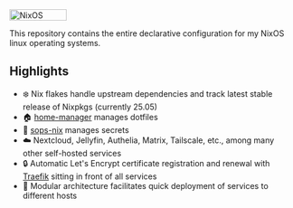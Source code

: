 <a href="https://nixos.org/">
  <img width="101" height="20" alt="NixOS" src="https://github.com/user-attachments/assets/100e6b95-643d-40f1-87ed-ccb214c61015" />
</a>

This repository contains the entire declarative configuration for my NixOS linux operating systems.

## Highlights

- ❄️ Nix flakes handle upstream dependencies and track latest stable release of Nixpkgs (currently 25.05)
- 🏠 [home-manager](https://github.com/nix-community/home-manager) manages dotfiles
- 🤫 [sops-nix](https://github.com/Mic92/sops-nix) manages secrets
- ☁️ Nextcloud, Jellyfin, Authelia, Matrix, Tailscale, etc., among many other self-hosted services
- 🔒 Automatic Let's Encrypt certificate registration and renewal with [Traefik](https://traefik.io/traefik) sitting in front of all services
- 🧩 Modular architecture facilitates quick deployment of services to different hosts
